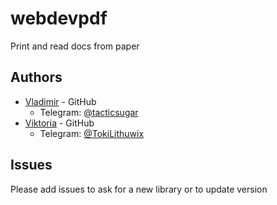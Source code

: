 # webdevpdf

Print and read docs from paper

## Authors

- [Vladimir](https://github.com/tacticSugar) - GitHub
  - Telegram: [@tacticsugar](https://t.me/tacticsugar)
- [Viktoria](https://github.com/Lithuwix) - GitHub
  - Telegram: [@TokiLithuwix](https://t.me/TokiLithuwix)

## Issues

Please add issues to ask for a new library or to update version
